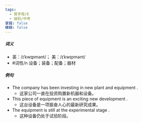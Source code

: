 ```yaml
---
tags:
  - 首字母/E
  - 级别/中考
掌握: false
模糊: false
---
```

##### 词义
- 英：/ɪˈkwɪpmənt/； 美：/ɪˈkwɪpmənt/
- #词性/n  设备；装备；配备；器材
##### 例句
- The company has been investing in new plant and equipment .
	- 这家公司一直在投资购置新机器和设备。
- This piece of equipment is an exciting new development .
	- 这台设备是一项振奋人心的最新研究成果。
- The equipment is still at the experimental stage .
	- 这种设备仍处于试验阶段。
